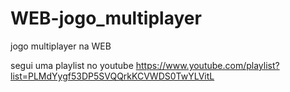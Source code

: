 # WEB-jogo_multiplayer
jogo multiplayer na WEB

segui uma playlist no youtube
https://www.youtube.com/playlist?list=PLMdYygf53DP5SVQQrkKCVWDS0TwYLVitL
